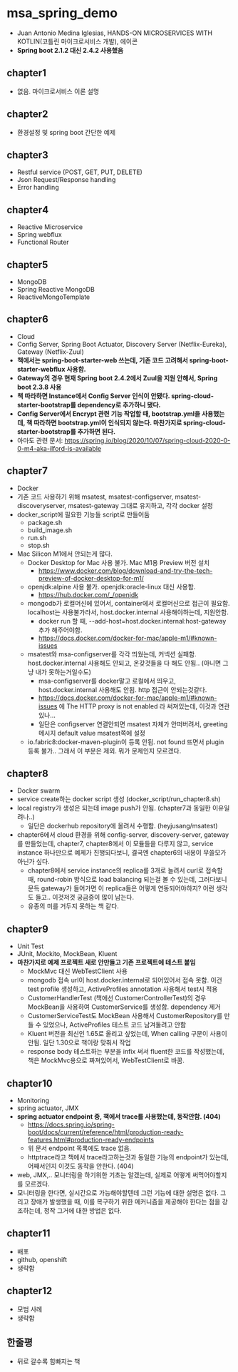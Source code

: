 # msa_spring_demo
* Juan Antonio Medina Iglesias, HANDS-ON MICROSERVICES WITH KOTLIN(코틀린 마이크로서비스 개발), 에이콘
* **Spring boot 2.1.2 대신 2.4.2 사용했음**

## chapter1
* 없음. 마이크로서비스 이론 설명

## chapter2
* 환경설정 및 spring boot 간단한 예제

## chapter3
* Restful service (POST, GET, PUT, DELETE)
* Json Request/Response handling
* Error handling

## chapter4
* Reactive Microservice
* Spring webflux
* Functional Router

## chapter5
* MongoDB
* Spring Reactive MongoDB
* ReactiveMongoTemplate

## chapter6
* Cloud
* Config Server, Spring Boot Actuator, Discovery Server (Netflix-Eureka), Gateway (Netflix-Zuul)
* **책에서는 spring-boot-starter-web 쓰는데, 기존 코드 고려해서 spring-boot-starter-webflux 사용함.**
* **Gateway의 경우 현재 Spring boot 2.4.2에서 Zuul을 지원 안해서, Spring boot 2.3.8 사용**
* **책 따라하면 Instance에서 Config Server 인식이 안됐다. spring-cloud-starter-bootstrap를 dependency로 추가하니 됐다.**
* **Config Server에서 Encrypt 관련 기능 작업할 때, bootstrap.yml을 사용했는데, 책 따라하면 bootstrap.yml이 인식되지 않는다. 마찬가지로 spring-cloud-starter-bootstrap를 추가하면 된다.**
* 아마도 관련 문서: https://spring.io/blog/2020/10/07/spring-cloud-2020-0-0-m4-aka-ilford-is-available

## chapter7
* Docker
* 기존 코드 사용하기 위해 msatest, msatest-configserver, msatest-discoveryserver, msatest-gateway 그대로 유지하고, 각각 docker 설정
* docker_script에 필요한 기능들 script로 만들어둠
  * package.sh
  * build_image.sh
  * run.sh
  * stop.sh
* Mac Silicon M1에서 안되는게 많다.
  * Docker Desktop for Mac 사용 불가. Mac M1용 Preview 버전 설치
    * https://www.docker.com/blog/download-and-try-the-tech-preview-of-docker-desktop-for-m1/
  * openjdk:alpine 사용 불가. openjdk:oracle-linux 대신 사용함.
    * https://hub.docker.com/_/openjdk
  * mongodb가 로컬머신에 있어서, container에서 로컬머신으로 접근이 필요함. localhost는 사용불가라서, host.docker.internal 사용해야하는데, 지원안함.
    * docker run 할 때, --add-host=host.docker.internal:host-gateway 추가 해주어야함.
    * https://docs.docker.com/docker-for-mac/apple-m1/#known-issues
  * msatest와 msa-configserver를 각각 띄웠는데, 커넥션 실패함. host.docker.internal 사용해도 안되고, 온갖것들을 다 해도 안됨.. (아니면 그냥 내가 못하는거일수도)
    * msa-configserver를 docker말고 로컬에서 띄우고, host.docker.internal 사용해도 안됨. http 접근이 안되는것같다.
    * https://docs.docker.com/docker-for-mac/apple-m1/#known-issues 에 The HTTP proxy is not enabled 라 써져있는데, 이것과 연관있나...
    * 일단은 configserver 연결안되면 msatest 자체가 안떠버려서, greeting 메시지 default value msatest쪽에 설정
  * io.fabric8:docker-maven-plugin이 등록 안됨. not found 뜨면서 plugin 등록 불가.. 그래서 이 부분은 제외. 뭐가 문제인지 모르겠다.  
  
## chapter8
* Docker swarm
* service create하는 docker script 생성 (docker_script/run_chapter8.sh)
* local registry가 생성은 되는데 image push가 안됨. (chapter7과 동일한 이유일려나..)
  * 일단은 dockerhub repository에 올려서 수행함. (heyjusang/msatest)
* chapter6에서 cloud 환경을 위해 config-server, discovery-server, gateway를 만들었는데, chapter7, chapter8에서 이 모듈들을 다루지 않고, service instance 하나만으로 예제가 진행되다보니, 결국엔 chapter6의 내용이 무쓸모가 아닌가 싶다.
  * chapter8에서 service instance의 replica를 3개로 늘려서 curl로 접속할 때, round-robin 방식으로 load balancing 되는걸 볼 수 있는데, 그러다보니 문득 gateway가 들어가면 이 replica들은 어떻게 연동되어야하지? 이런 생각도 들고.. 이것저것 궁금증이 많이 남는다.
  * 유종의 미를 거두지 못하는 책 같다.

## chapter9
* Unit Test
* JUnit, Mockito, MockBean, Kluent
* **마찬가지로 예제 프로젝트 새로 안만들고 기존 프로젝트에 테스트 붙임**
  * MockMvc 대신 WebTestClient 사용
  * mongodb 접속 url이 host.docker.internal로 되어있어서 접속 못함. 이건 test profile 생성하고, ActiveProfiles annotation 사용해서 test시 적용
  * CustomerHandlerTest (책에선 CustomerControllerTest)의 경우 MockBean을 사용하여 CustomerService를 생성함. dependency 제거
  * CustomerServiceTest도 MockBean 사용해서 CustomerRepository를 만들 수 있었으나, ActiveProfiles 테스트 코드 남겨둘려고 안함
  * Kluent 버전을 최신인 1.65로 올리고 싶었는데, When calling 구문이 사용이 안됨. 일단 1.30으로 책이랑 맞춰서 작업
  * response body 테스트하는 부분을 infix 써서 fluent한 코드를 작성했는데, 책은 MockMvc용으로 짜져있어서, WebTestClient로 바꿈.
  
## chapter10
* Monitoring
* spring actuator, JMX
* **spring actuator endpoint 중, 책에서 trace를 사용했는데, 동작안함. (404)**
  * https://docs.spring.io/spring-boot/docs/current/reference/html/production-ready-features.html#production-ready-endpoints
  * 위 문서 endpoint 목록에도 trace 없음.
  * httptrace라고 책에서 trace라고하는것과 동일한 기능의 endpoint가 있는데, 어째서인지 이것도 동작을 안한다. (404)
* web, JMX,.. 모니터링을 하기위한 기초는 알겠는데, 실제로 어떻게 써먹어야할지를 모르겠다.
* 모니터링을 한다면, 실시간으로 가능해야할텐데 그런 기능에 대한 설명은 없다. 그리고 장애가 발생했을 때, 이를 복구하기 위한 메커니즘을 제공해야 한다는 점을 강조하는데, 정작 그거에 대한 방법은 없다.

## chapter11
* 배포
* github, openshift
* 생략함

## chapter12
* 모범 사례
* 생략함

## 한줄평
* 뒤로 갈수록 힘빠지는 책
